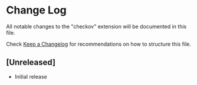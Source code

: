 # Change Log

All notable changes to the "checkov" extension will be documented in this file.

Check [Keep a Changelog](http://keepachangelog.com/) for recommendations on how to structure this file.

## [Unreleased]

- Initial release